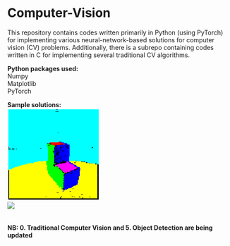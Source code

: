 # Computer-Vision
This repository contains codes written primarily in Python (using PyTorch) for implementing various neural-network-based solutions for computer vision (CV) problems. Additionally, there is a subrepo containing codes written in C for implementing several traditional CV algorithms.

**Python packages used:** <br />
Numpy <br />
Matplotlib <br />
PyTorch <br />

**Sample solutions:** <br />
![](https://github.com/rprasan/Computer-Vision/blob/main/0.%20Traditional%20Computer%20Vision/5.%20Range%20Image%20Segmentation/Results/CV5.PNG) <br />
![](https://github.com/rprasan/Computer-Vision/blob/main/0.%20Traditional%20Computer%20Vision/6.%20Active%20Contours/Results/20191212_235932.gif) <br /><br />

**NB: 0. Traditional Computer Vision and 5. Object Detection are being updated**
